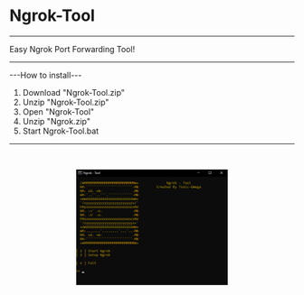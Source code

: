 # Ngrok-Tool
__________________________________________________________
Easy Ngrok Port Forwarding Tool!
__________________________________________________________
---How to install---

1. Download "Ngrok-Tool.zip"
2. Unzip "Ngrok-Tool.zip"
3. Open "Ngrok-Tool"
4. Unzip "Ngrok.zip"
5. Start Ngrok-Tool.bat
__________________________________________________________
<br>
<p align="center">
<img width="53%" src="https://github.com/Toxic-Omega/Ngrok-Tool/blob/master/Screenshot/Screenshot_1.png"/>
</p>

